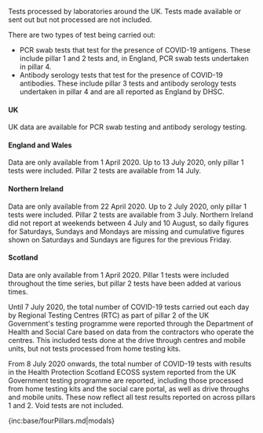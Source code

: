 ﻿Tests processed by laboratories around the UK.  Tests made available or sent out but not processed are not included.

There are two types of test being carried out:  
* PCR swab tests that test for the presence of COVID-19 antigens.  These include pillar 1 and 2 tests and, in England, PCR swab tests undertaken in pillar 4.
* Antibody serology tests that test for the presence of COVID-19 antibodies.  These include pillar 3 tests and antibody serology tests undertaken in pillar 4 and are all reported as England by DHSC.

#### UK

UK data are available for PCR swab testing and antibody serology testing.  

#### England and Wales

Data are only available from 1 April 2020. Up to 13 July 2020, only pillar 1 tests were included. Pillar 2 tests are available from 14 July.

#### Northern Ireland

Data are only available from 22 April 2020. Up to 2 July 2020, only pillar 1 tests were included. Pillar 2 tests are available from 3 July.  Northern Ireland did not report at weekends between 4 July and 10 August, so daily figures for Saturdays, Sundays and Mondays are missing and cumulative figures shown on Saturdays and Sundays are figures for the previous Friday.

#### Scotland

Data are only available from 1 April 2020. Pillar 1 tests were included throughout the time series, but pillar 2 tests have been added at various times.

Until 7 July 2020, the total number of COVID-19 tests carried out each day by Regional Testing Centres (RTC) as part of pillar 2 of the UK Government's testing programme were reported through the Department of Health and Social Care based on data from the contractors who operate the centres. This included tests done at the drive through centres and mobile units, but not tests processed from home testing kits.

From 8 July 2020 onwards, the total number of COVID-19 tests with results in the Health Protection Scotland ECOSS system reported from the UK Government testing programme are reported, including those processed from home testing kits and the social care portal, as well as drive throughs and mobile units. These now reflect all test results reported on across pillars 1 and 2.  Void tests are not included. 

{inc:base/fourPillars.md|modals}